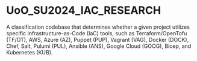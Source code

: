 # UoO_SU2024_IAC_RESEARCH
A classification codebase that determines whether a given project utilizes specific Infrastructure-as-Code (IaC) tools, such as Terraform/OpenTofu (TF/OT), AWS, Azure (AZ), Puppet (PUP), Vagrant (VAG), Docker (DOCK), Chef, Salt, Pulumi (PUL), Ansible (ANS), Google Cloud (GOOG), Bicep, and Kubernetes (KUB).
